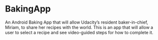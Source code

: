 # BakingApp
An Android Baking App that will allow Udacity’s resident baker-in-chief, Miriam, to share her recipes with the world. 
This is an app that will allow a user to select a recipe and see video-guided steps for how to complete it.


